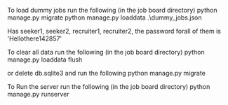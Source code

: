 To load dummy jobs run the following (in the job board directory)
python manage.py migrate
python manage.py loaddata .\dummy_jobs.json

Has seeker1, seeker2, recruiter1, recruiter2, the password forall of them is 'Hellothere142857'

To clear all data run the following (in the job board directory)
python manage.py loaddata flush

or delete db.sqlite3 and run the following
python manage.py migrate

To Run the server run the following (in the job board directory)
python manage.py runserver